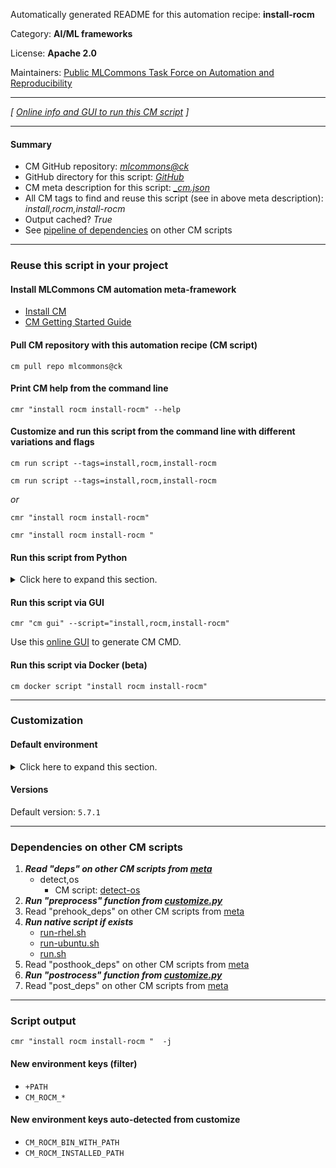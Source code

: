 Automatically generated README for this automation recipe: **install-rocm**

Category: **AI/ML frameworks**

License: **Apache 2.0**

Maintainers: [Public MLCommons Task Force on Automation and Reproducibility](https://github.com/mlcommons/ck/blob/master/docs/taskforce.md)

---
*[ [Online info and GUI to run this CM script](https://access.cknowledge.org/playground/?action=scripts&name=install-rocm,9d13f90463ce4545) ]*

---
#### Summary

* CM GitHub repository: *[mlcommons@ck](https://github.com/mlcommons/ck/tree/dev/cm-mlops)*
* GitHub directory for this script: *[GitHub](https://github.com/mlcommons/ck/tree/dev/cm-mlops/script/install-rocm)*
* CM meta description for this script: *[_cm.json](_cm.json)*
* All CM tags to find and reuse this script (see in above meta description): *install,rocm,install-rocm*
* Output cached? *True*
* See [pipeline of dependencies](#dependencies-on-other-cm-scripts) on other CM scripts


---
### Reuse this script in your project

#### Install MLCommons CM automation meta-framework

* [Install CM](https://access.cknowledge.org/playground/?action=install)
* [CM Getting Started Guide](https://github.com/mlcommons/ck/blob/master/docs/getting-started.md)

#### Pull CM repository with this automation recipe (CM script)

```cm pull repo mlcommons@ck```

#### Print CM help from the command line

````cmr "install rocm install-rocm" --help````

#### Customize and run this script from the command line with different variations and flags

`cm run script --tags=install,rocm,install-rocm`

`cm run script --tags=install,rocm,install-rocm `

*or*

`cmr "install rocm install-rocm"`

`cmr "install rocm install-rocm " `


#### Run this script from Python

<details>
<summary>Click here to expand this section.</summary>

```python

import cmind

r = cmind.access({'action':'run'
                  'automation':'script',
                  'tags':'install,rocm,install-rocm'
                  'out':'con',
                  ...
                  (other input keys for this script)
                  ...
                 })

if r['return']>0:
    print (r['error'])

```

</details>


#### Run this script via GUI

```cmr "cm gui" --script="install,rocm,install-rocm"```

Use this [online GUI](https://cKnowledge.org/cm-gui/?tags=install,rocm,install-rocm) to generate CM CMD.

#### Run this script via Docker (beta)

`cm docker script "install rocm install-rocm" `

___
### Customization

#### Default environment

<details>
<summary>Click here to expand this section.</summary>

These keys can be updated via `--env.KEY=VALUE` or `env` dictionary in `@input.json` or using script flags.


</details>

#### Versions
Default version: `5.7.1`

___
### Dependencies on other CM scripts


  1. ***Read "deps" on other CM scripts from [meta](https://github.com/mlcommons/ck/tree/dev/cm-mlops/script/install-rocm/_cm.json)***
     * detect,os
       - CM script: [detect-os](https://github.com/mlcommons/ck/tree/master/cm-mlops/script/detect-os)
  1. ***Run "preprocess" function from [customize.py](https://github.com/mlcommons/ck/tree/dev/cm-mlops/script/install-rocm/customize.py)***
  1. Read "prehook_deps" on other CM scripts from [meta](https://github.com/mlcommons/ck/tree/dev/cm-mlops/script/install-rocm/_cm.json)
  1. ***Run native script if exists***
     * [run-rhel.sh](https://github.com/mlcommons/ck/tree/dev/cm-mlops/script/install-rocm/run-rhel.sh)
     * [run-ubuntu.sh](https://github.com/mlcommons/ck/tree/dev/cm-mlops/script/install-rocm/run-ubuntu.sh)
     * [run.sh](https://github.com/mlcommons/ck/tree/dev/cm-mlops/script/install-rocm/run.sh)
  1. Read "posthook_deps" on other CM scripts from [meta](https://github.com/mlcommons/ck/tree/dev/cm-mlops/script/install-rocm/_cm.json)
  1. ***Run "postrocess" function from [customize.py](https://github.com/mlcommons/ck/tree/dev/cm-mlops/script/install-rocm/customize.py)***
  1. Read "post_deps" on other CM scripts from [meta](https://github.com/mlcommons/ck/tree/dev/cm-mlops/script/install-rocm/_cm.json)

___
### Script output
`cmr "install rocm install-rocm "  -j`
#### New environment keys (filter)

* `+PATH`
* `CM_ROCM_*`
#### New environment keys auto-detected from customize

* `CM_ROCM_BIN_WITH_PATH`
* `CM_ROCM_INSTALLED_PATH`